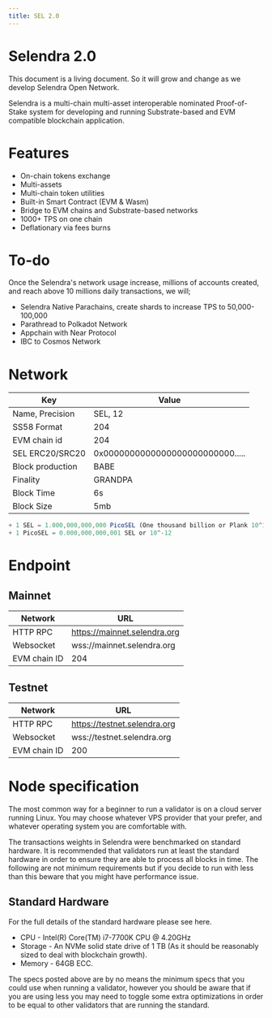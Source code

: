 ```yaml
---
title: SEL 2.0
---
```


# Selendra 2.0

This document is a living document. So it will grow and change as we develop Selendra Open Network. 

Selendra is a multi-chain multi-asset interoperable nominated Proof-of-Stake system for developing and running Substrate-based and EVM compatible blockchain application. 

# Features
- On-chain tokens exchange
- Multi-assets 
- Multi-chain token utilities
- Built-in Smart Contract (EVM & Wasm)
- Bridge to EVM chains and Substrate-based networks
- 1000+ TPS on one chain
- Deflationary via fees burns

# To-do
Once the Selendra's network usage increase, millions of accounts created, and reach above 10 millions daily transactions, we will; 

- Selendra Native Parachains, create shards to increase TPS to 50,000-100,000
- Parathread to Polkadot Network
- Appchain with Near Protocol
- IBC to Cosmos Network 

# Network

| Key             | Value                                      |
| --------------- | ------------------------------------------ |
| Name, Precision | SEL, 12                                    |
| SS58 Format     | 204                                        |
| EVM chain id    | 204                                        |
| SEL ERC20/SRC20 | 0x0000000000000000000000000.....           |
| Block production| BABE                                       |
| Finality        | GRANDPA                                    |
| Block Time      | 6s                                         |
| Block Size      | 5mb                                        |

```js
+ 1 SEL = 1.000,000,000,000 PicoSEL (One thousand billion or Plank 10^12)
+ 1 PicoSEL = 0.000,000,000,001 SEL or 10^-12
```

# Endpoint

## Mainnet

| **Network**     | **URL**                                    |
|-----------------|--------------------------------------------|
| HTTP RPC        | https://mainnet.selendra.org               |
| Websocket       | wss://mainnet.selendra.org                 |
| EVM chain ID    | 204                                        | 

## Testnet

| **Network**     | **URL**                                    |
|-----------------|--------------------------------------------|
| HTTP RPC        | https://testnet.selendra.org               |
| Websocket       | wss://testnet.selendra.org                 |
| EVM chain ID    | 200                                        |


# Node specification

The most common way for a beginner to run a validator is on a cloud server running Linux. You may choose whatever VPS provider that your prefer, and whatever operating system you are comfortable with. 

The transactions weights in Selendra were benchmarked on standard hardware. It is recommended that validators run at least the standard hardware in order to ensure they are able to process all blocks in time. The following are not minimum requirements but if you decide to run with less than this beware that you might have performance issue.

## Standard Hardware

For the full details of the standard hardware please see here.

- CPU - Intel(R) Core(TM) i7-7700K CPU @ 4.20GHz
- Storage - An NVMe solid state drive of 1 TB (As it should be reasonably sized to deal with blockchain growth).
- Memory - 64GB ECC.

The specs posted above are by no means the minimum specs that you could use when running a validator, however you should be aware that if you are using less you may need to toggle some extra optimizations in order to be equal to other validators that are running the standard.



